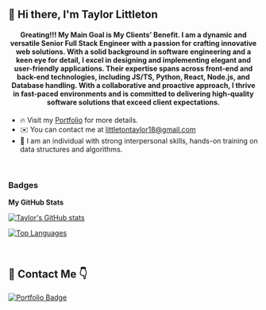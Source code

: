 ## 👋 Hi there, I'm Taylor Littleton

<h4 align="center">Greating!!! My Main Goal is My Clients’ Benefit. I am a dynamic and versatile Senior Full Stack Engineer with a passion for crafting innovative web solutions. With a solid background in software engineering and a keen eye for detail, I excel in designing and implementing elegant and user-friendly applications. Their expertise spans across front-end and back-end technologies, including JS/TS, Python, React, Node.js, and Database handling. With a collaborative and proactive approach, I thrive in fast-paced environments and is committed to delivering high-quality software solutions that exceed client expectations.</h4>

* 🔥  Visit my [Portfolio](https://taylorlittleton.netlify.com/) for more details.
* ✉️  You can contact me at [littletontaylor18@gmail.com](mailto:littletontaylor18@gmail.com)
* 🧠 I am an individual with strong interpersonal skills, hands-on training on data structures and algorithms.
<br />

### Badges
  
<b>My GitHub Stats</b>
  
<a href="http://www.github.com/taylor0102"><img src="https://github-readme-stats.vercel.app/api?username=taylor0102&show_icons=true&hide=&count_private=true&title_color=0891b2&text_color=ffffff&icon_color=0891b2&bg_color=000000&hide_border=true&show_icons=true" alt="Taylor's GitHub stats" /></a>

<a href="https://github.com/taylor0102" align="left"><img src="https://github-readme-stats.vercel.app/api/top-langs/?username=taylor0102&langs_count=10&title_color=0891b2&text_color=ffffff&icon_color=0891b2&bg_color=000000&hide_border=true&locale=en&custom_title=Top%20%Languages" alt="Top Languages" /></a>

<br/>

## 📩 Contact Me 👇

[![Portfolio Badge](https://img.shields.io/badge/Portfolio--informational?style=flat&logo=portfolio&logoColor=white&color=blue)](https://taylorlittleton.netlify.com/)
